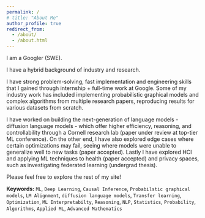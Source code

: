 ```yaml
---
permalink: /
# title: "About Me"
author_profile: true
redirect_from: 
  - /about/
  - /about.html
---
```


<!-- TODO: CHANGE THE HEADINGS PUBLICATIONS, ACADEMIA, INDUSTRY, CORPORATE, ETC. -->
<!-- TODO: CHANGE THE HEADINGS PUBLICATIONS, ACADEMIA, INDUSTRY, CORPORATE, ETC. -->
<!-- TODO: CHANGE THE HEADINGS PUBLICATIONS, ACADEMIA, INDUSTRY, CORPORATE, ETC. -->
<!-- TODO: CHANGE THE HEADINGS PUBLICATIONS, ACADEMIA, INDUSTRY, CORPORATE, ETC. -->
<!-- TODO: CHANGE THE HEADINGS PUBLICATIONS, ACADEMIA, INDUSTRY, CORPORATE, ETC. -->
<!-- TODO: CHANGE THE HEADINGS PUBLICATIONS, ACADEMIA, INDUSTRY, CORPORATE, ETC. -->
<!-- TODO: CHANGE THE HEADINGS PUBLICATIONS, ACADEMIA, INDUSTRY, CORPORATE, ETC. -->
<!-- TODO: CHANGE THE HEADINGS PUBLICATIONS, ACADEMIA, INDUSTRY, CORPORATE, ETC. -->
<!-- TODO: CHANGE THE HEADINGS PUBLICATIONS, ACADEMIA, INDUSTRY, CORPORATE, ETC. -->
<!-- TODO: CHANGE THE HEADINGS PUBLICATIONS, ACADEMIA, INDUSTRY, CORPORATE, ETC. -->
<!-- TODO: CHANGE THE HEADINGS PUBLICATIONS, ACADEMIA, INDUSTRY, CORPORATE, ETC. -->
<!-- TODO: CHANGE THE HEADINGS PUBLICATIONS, ACADEMIA, INDUSTRY, CORPORATE, ETC. -->
<!-- TODO: CHANGE THE HEADINGS PUBLICATIONS, ACADEMIA, INDUSTRY, CORPORATE, ETC. -->

<!-- TODO: CHANGE THE HEADINGS PUBLICATIONS, ACADEMIA, INDUSTRY, CORPORATE, ETC. -->

<!-- TODO: CHANGE THE HEADINGS PUBLICATIONS, ACADEMIA, INDUSTRY, CORPORATE, ETC. -->

<!-- TODO: CHANGE THE HEADINGS PUBLICATIONS, ACADEMIA, INDUSTRY, CORPORATE, ETC. -->

<!-- TODO: CHANGE THE HEADINGS PUBLICATIONS, ACADEMIA, INDUSTRY, CORPORATE, ETC. -->

<!-- TODO: CHANGE THE HEADINGS PUBLICATIONS, ACADEMIA, INDUSTRY, CORPORATE, ETC. -->

<!-- TODO: CHANGE THE HEADINGS PUBLICATIONS, ACADEMIA, INDUSTRY, CORPORATE, ETC. -->

<!-- TODO: CHANGE THE HEADINGS PUBLICATIONS, ACADEMIA, INDUSTRY, CORPORATE, ETC. -->

<!-- TODO: CHANGE THE HEADINGS PUBLICATIONS, ACADEMIA, INDUSTRY, CORPORATE, ETC. -->

<!-- TODO: CHANGE THE HEADINGS PUBLICATIONS, ACADEMIA, INDUSTRY, CORPORATE, ETC. -->



I am a Googler (SWE).

I have a hybrid background of industry and research.

I have strong problem-solving, fast implementation and engineering skills that I gained through internship + full-time work at Google. Some of my industry work has included implementing probabilistic graphical models and complex algorithms from multiple research papers, reproducing results for various datasets from scratch. 

I have worked on building the next-generation of language models - diffusion language models - which offer higher efficiency, reasoning, and controllability through a Cornell research lab (paper under review at top-tier ML conference). On the other end, I have also explored edge cases where certain optimizations may fail, seeing where models were unable to generalize well to new tasks (paper accepted). Lastly I have explored HCI and applying ML techniques to health (paper accepted) and privacy spaces, such as investigating federated learning (undergrad thesis).

Please feel free to explore the rest of my site!


**Keywords:**  `ML`,  `Deep Learning`,  `Causal Inference`,  `Probabilstic graphical models`,  `LM Alignment`,  `diffusion language models`, `Transfer learning`,  `Optimization`, `ML Interpretabilty`,  `Reasoning`,  `NLP`,  `Statistics`,  `Probability`, `Algorithms`, `Applied ML`, `Advanced Mathematics`


<!-- 
A data-driven personal website
======
Like many other Jekyll-based GitHub Pages templates, Academic Pages makes you separate the website's content from its form. The content & metadata of your website are in structured markdown files, while various other files constitute the theme, specifying how to transform that content & metadata into HTML pages. You keep these various markdown (.md), YAML (.yml), HTML, and CSS files in a public GitHub repository. Each time you commit and push an update to the repository, the [GitHub pages](https://pages.github.com/) service creates static HTML pages based on these files, which are hosted on GitHub's servers free of charge.

Many of the features of dynamic content management systems (like Wordpress) can be achieved in this fashion, using a fraction of the computational resources and with far less vulnerability to hacking and DDoSing. You can also modify the theme to your heart's content without touching the content of your site. If you get to a point where you've broken something in Jekyll/HTML/CSS beyond repair, your markdown files describing your talks, publications, etc. are safe. You can rollback the changes or even delete the repository and start over - just be sure to save the markdown files! Finally, you can also write scripts that process the structured data on the site, such as [this one](https://github.com/academicpages/academicpages.github.io/blob/master/talkmap.ipynb) that analyzes metadata in pages about talks to display [a map of every location you've given a talk](https://academicpages.github.io/talkmap.html).

Getting started
======
1. Register a GitHub account if you don't have one and confirm your e-mail (required!)
2. Fork [this template](https://github.com/academicpages/academicpages.github.io) by clicking the "Use this template" button in the top right. 
3. Go to the repository's settings (rightmost item in the tabs that start with "Code", should be below "Unwatch"). Rename the repository "[your GitHub username].github.io", which will also be your website's URL.
4. Set site-wide configuration and create content & metadata (see below -- also see [this set of diffs](http://archive.is/3TPas) showing what files were changed to set up [an example site](https://getorg-testacct.github.io) for a user with the username "getorg-testacct")
5. Upload any files (like PDFs, .zip files, etc.) to the files/ directory. They will appear at https://[your GitHub username].github.io/files/example.pdf.  
6. Check status by going to the repository settings, in the "GitHub pages" section

Site-wide configuration
------
The main configuration file for the site is in the base directory in [_config.yml](https://github.com/academicpages/academicpages.github.io/blob/master/_config.yml), which defines the content in the sidebars and other site-wide features. You will need to replace the default variables with ones about yourself and your site's github repository. The configuration file for the top menu is in [_data/navigation.yml](https://github.com/academicpages/academicpages.github.io/blob/master/_data/navigation.yml). For example, if you don't have a portfolio or blog posts, you can remove those items from that navigation.yml file to remove them from the header. 

Create content & metadata
------
For site content, there is one markdown file for each type of content, which are stored in directories like _publications, _talks, _posts, _teaching, or _pages. For example, each talk is a markdown file in the [_talks directory](https://github.com/academicpages/academicpages.github.io/tree/master/_talks). At the top of each markdown file is structured data in YAML about the talk, which the theme will parse to do lots of cool stuff. The same structured data about a talk is used to generate the list of talks on the [Talks page](https://academicpages.github.io/talks), each [individual page](https://academicpages.github.io/talks/2012-03-01-talk-1) for specific talks, the talks section for the [CV page](https://academicpages.github.io/cv), and the [map of places you've given a talk](https://academicpages.github.io/talkmap.html) (if you run this [python file](https://github.com/academicpages/academicpages.github.io/blob/master/talkmap.py) or [Jupyter notebook](https://github.com/academicpages/academicpages.github.io/blob/master/talkmap.ipynb), which creates the HTML for the map based on the contents of the _talks directory).

**Markdown generator**

The repository includes [a set of Jupyter notebooks](https://github.com/academicpages/academicpages.github.io/tree/master/markdown_generator
) that converts a CSV containing structured data about talks or presentations into individual markdown files that will be properly formatted for the Academic Pages template. The sample CSVs in that directory are the ones I used to create my own personal website at stuartgeiger.com. My usual workflow is that I keep a spreadsheet of my publications and talks, then run the code in these notebooks to generate the markdown files, then commit and push them to the GitHub repository. -->
